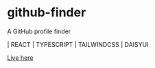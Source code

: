# github-finder
A GitHub profile finder


| REACT | TYPESCRIPT | TAILWINDCSS | DAISYUI

<a href="https://github-user-finder-app.vercel.app" target="_blank">Live here</a>

